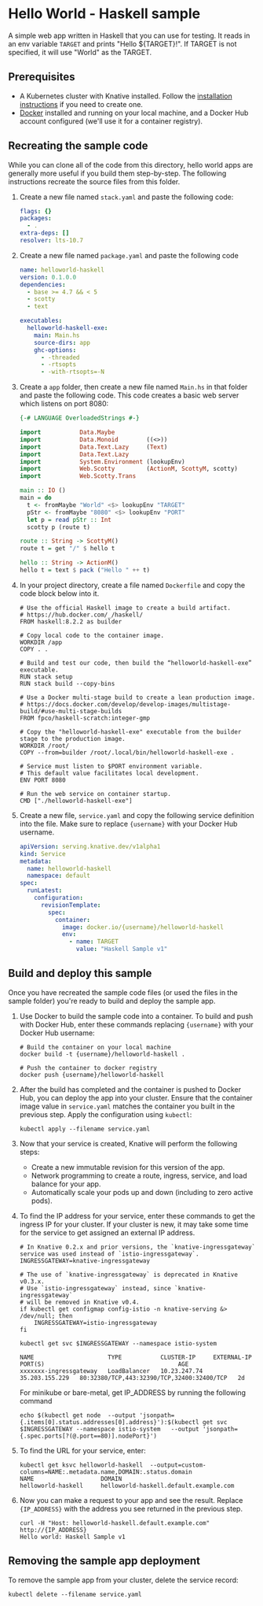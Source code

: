 # Hello World - Haskell sample

A simple web app written in Haskell that you can use for testing. It reads in an
env variable `TARGET` and prints "Hello \${TARGET}!". If TARGET is not
specified, it will use "World" as the TARGET.

## Prerequisites

- A Kubernetes cluster with Knative installed. Follow the
  [installation instructions](../../../install/README.md) if you need to create
  one.
- [Docker](https://www.docker.com) installed and running on your local machine,
  and a Docker Hub account configured (we'll use it for a container registry).

## Recreating the sample code

While you can clone all of the code from this directory, hello world apps are
generally more useful if you build them step-by-step. The following instructions
recreate the source files from this folder.

1. Create a new file named `stack.yaml` and paste the following code:

   ```yaml
   flags: {}
   packages:
     - .
   extra-deps: []
   resolver: lts-10.7
   ```

1. Create a new file named `package.yaml` and paste the following code

   ```yaml
   name: helloworld-haskell
   version: 0.1.0.0
   dependencies:
     - base >= 4.7 && < 5
     - scotty
     - text

   executables:
     helloworld-haskell-exe:
       main: Main.hs
       source-dirs: app
       ghc-options:
         - -threaded
         - -rtsopts
         - -with-rtsopts=-N
   ```

1. Create a `app` folder, then create a new file named `Main.hs` in that folder
   and paste the following code. This code creates a basic web server which
   listens on port 8080:

   ```haskell
   {-# LANGUAGE OverloadedStrings #-}

   import           Data.Maybe
   import           Data.Monoid        ((<>))
   import           Data.Text.Lazy     (Text)
   import           Data.Text.Lazy
   import           System.Environment (lookupEnv)
   import           Web.Scotty         (ActionM, ScottyM, scotty)
   import           Web.Scotty.Trans

   main :: IO ()
   main = do
     t <- fromMaybe "World" <$> lookupEnv "TARGET"
     pStr <- fromMaybe "8080" <$> lookupEnv "PORT"
     let p = read pStr :: Int
     scotty p (route t)

   route :: String -> ScottyM()
   route t = get "/" $ hello t

   hello :: String -> ActionM()
   hello t = text $ pack ("Hello " ++ t)
   ```

1. In your project directory, create a file named `Dockerfile` and copy the code
   block below into it.

   ```docker
   # Use the official Haskell image to create a build artifact.
   # https://hub.docker.com/_/haskell/
   FROM haskell:8.2.2 as builder

   # Copy local code to the container image.
   WORKDIR /app
   COPY . .

   # Build and test our code, then build the “helloworld-haskell-exe” executable.
   RUN stack setup
   RUN stack build --copy-bins

   # Use a Docker multi-stage build to create a lean production image.
   # https://docs.docker.com/develop/develop-images/multistage-build/#use-multi-stage-builds
   FROM fpco/haskell-scratch:integer-gmp

   # Copy the "helloworld-haskell-exe" executable from the builder stage to the production image.
   WORKDIR /root/
   COPY --from=builder /root/.local/bin/helloworld-haskell-exe .

   # Service must listen to $PORT environment variable.
   # This default value facilitates local development.
   ENV PORT 8080

   # Run the web service on container startup.
   CMD ["./helloworld-haskell-exe"]
   ```

1. Create a new file, `service.yaml` and copy the following service definition
   into the file. Make sure to replace `{username}` with your Docker Hub
   username.

   ```yaml
   apiVersion: serving.knative.dev/v1alpha1
   kind: Service
   metadata:
     name: helloworld-haskell
     namespace: default
   spec:
     runLatest:
       configuration:
         revisionTemplate:
           spec:
             container:
               image: docker.io/{username}/helloworld-haskell
               env:
                 - name: TARGET
                   value: "Haskell Sample v1"
   ```

## Build and deploy this sample

Once you have recreated the sample code files (or used the files in the sample
folder) you're ready to build and deploy the sample app.

1. Use Docker to build the sample code into a container. To build and push with
   Docker Hub, enter these commands replacing `{username}` with your Docker Hub
   username:

   ```shell
   # Build the container on your local machine
   docker build -t {username}/helloworld-haskell .

   # Push the container to docker registry
   docker push {username}/helloworld-haskell
   ```

1. After the build has completed and the container is pushed to Docker Hub, you
   can deploy the app into your cluster. Ensure that the container image value
   in `service.yaml` matches the container you built in the previous step. Apply
   the configuration using `kubectl`:

   ```shell
   kubectl apply --filename service.yaml
   ```

1. Now that your service is created, Knative will perform the following steps:

   - Create a new immutable revision for this version of the app.
   - Network programming to create a route, ingress, service, and load balance
     for your app.
   - Automatically scale your pods up and down (including to zero active pods).

1. To find the IP address for your service, enter these commands to get the
   ingress IP for your cluster. If your cluster is new, it may take some time
   for the service to get assigned an external IP address.

   ```shell
   # In Knative 0.2.x and prior versions, the `knative-ingressgateway` service was used instead of `istio-ingressgateway`.
   INGRESSGATEWAY=knative-ingressgateway

   # The use of `knative-ingressgateway` is deprecated in Knative v0.3.x.
   # Use `istio-ingressgateway` instead, since `knative-ingressgateway`
   # will be removed in Knative v0.4.
   if kubectl get configmap config-istio -n knative-serving &> /dev/null; then
       INGRESSGATEWAY=istio-ingressgateway
   fi

   kubectl get svc $INGRESSGATEWAY --namespace istio-system

   NAME                     TYPE           CLUSTER-IP     EXTERNAL-IP      PORT(S)                                      AGE
   xxxxxxx-ingressgateway   LoadBalancer   10.23.247.74   35.203.155.229   80:32380/TCP,443:32390/TCP,32400:32400/TCP   2d

   ```

   For minikube or bare-metal, get IP_ADDRESS by running the following command

   ```shell
   echo $(kubectl get node  --output 'jsonpath={.items[0].status.addresses[0].address}'):$(kubectl get svc $INGRESSGATEWAY --namespace istio-system   --output 'jsonpath={.spec.ports[?(@.port==80)].nodePort}')

   ```

1. To find the URL for your service, enter:

   ```
   kubectl get ksvc helloworld-haskell  --output=custom-columns=NAME:.metadata.name,DOMAIN:.status.domain
   NAME                   DOMAIN
   helloworld-haskell     helloworld-haskell.default.example.com
   ```

1. Now you can make a request to your app and see the result. Replace
   `{IP_ADDRESS}` with the address you see returned in the previous step.

   ```shell
   curl -H "Host: helloworld-haskell.default.example.com" http://{IP_ADDRESS}
   Hello world: Haskell Sample v1
   ```

## Removing the sample app deployment

To remove the sample app from your cluster, delete the service record:

```shell
kubectl delete --filename service.yaml
```
